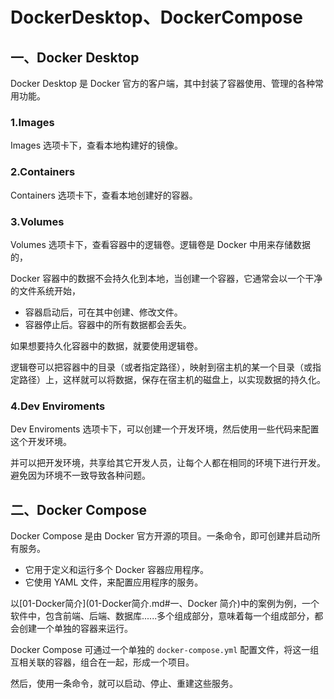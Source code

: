 # DockerDesktop、DockerCompose

## 一、Docker Desktop

Docker Desktop 是 Docker 官方的客户端，其中封装了容器使用、管理的各种常用功能。

### 1.Images

Images 选项卡下，查看本地构建好的镜像。

### 2.Containers

Containers 选项卡下，查看本地创建好的容器。

### 3.Volumes

Volumes 选项卡下，查看容器中的逻辑卷。逻辑卷是 Docker 中用来存储数据的，

Docker 容器中的数据不会持久化到本地，当创建一个容器，它通常会以一个干净的文件系统开始，

- 容器启动后，可在其中创建、修改文件。
- 容器停止后。容器中的所有数据都会丢失。

如果想要持久化容器中的数据，就要使用逻辑卷。

逻辑卷可以把容器中的目录（或者指定路径），映射到宿主机的某一个目录（或指定路径）上，这样就可以将数据，保存在宿主机的磁盘上，以实现数据的持久化。

### 4.Dev Enviroments

Dev Enviroments 选项卡下，可以创建一个开发环境，然后使用一些代码来配置这个开发环境。

并可以把开发环境，共享给其它开发人员，让每个人都在相同的环境下进行开发。避免因为环境不一致导致各种问题。

## 二、Docker Compose

Docker Compose 是由 Docker 官方开源的项目。一条命令，即可创建并启动所有服务。

- 它用于定义和运行多个 Docker 容器应用程序。
- 它使用 YAML 文件，来配置应用程序的服务。

以[01-Docker简介](01-Docker简介.md#一、Docker 简介)中的案例为例，一个软件中，包含前端、后端、数据库......多个组成部分，意味着每一个组成部分，都会创建一个单独的容器来运行。

Docker Compose 可通过一个单独的 `docker-compose.yml` 配置文件，将这一组互相关联的容器，组合在一起，形成一个项目。

然后，使用一条命令，就可以启动、停止、重建这些服务。
